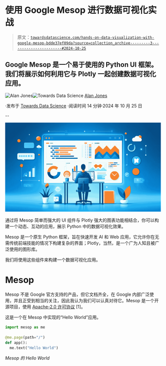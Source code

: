 # 使用 Google Mesop 进行数据可视化实战

> 原文：[`towardsdatascience.com/hands-on-data-visualization-with-google-mesop-bdde37ef09da?source=collection_archive---------3-----------------------#2024-10-25`](https://towardsdatascience.com/hands-on-data-visualization-with-google-mesop-bdde37ef09da?source=collection_archive---------3-----------------------#2024-10-25)

## Google Mesop 是一个易于使用的 Python UI 框架。我们将展示如何利用它与 Plotly 一起创建数据可视化应用。

[](https://medium.com/@alan-jones?source=post_page---byline--bdde37ef09da--------------------------------)![Alan Jones](https://medium.com/@alan-jones?source=post_page---byline--bdde37ef09da--------------------------------)[](https://towardsdatascience.com/?source=post_page---byline--bdde37ef09da--------------------------------)![Towards Data Science](https://towardsdatascience.com/?source=post_page---byline--bdde37ef09da--------------------------------) [Alan Jones](https://medium.com/@alan-jones?source=post_page---byline--bdde37ef09da--------------------------------)

·发布于 [Towards Data Science](https://towardsdatascience.com/?source=post_page---byline--bdde37ef09da--------------------------------) ·阅读时间 14 分钟·2024 年 10 月 25 日

--

![](img/35a7dcaa2a796ad221be57015f05f045.png)

通过将 Mesop 简单而强大的 UI 组件与 Plotly 强大的图表功能相结合，你可以构建一个动态、互动的应用，展示 Python 中的数据可视化效果。

Mesop 是一个原生 Python 框架，旨在快速开发 AI 和 Web 应用，它允许你在无需传统前端技能的情况下构建复杂的界面；Plotly，当然，是一个广为人知且被广泛使用的图形库。

我们将使用这些组件来构建一个数据可视化应用。

# Mesop

Mesop 不是 Google 官方支持的产品，但它文档齐全，在 Google 内部广泛使用，并且正受到相当的关注，因此我认为我们可以认真对待它。Mesop 是一个开源项目，使用 [Apache-2.0 许可协议](https://github.com/google/mesop#Apache-2.0-1-ov-file) [1]。

这是一个在 Mesop 中实现的“Hello World”应用。

```py
import mesop as me

@me.page(path="/")
def app():
  me.text("Hello World")
```

*Mesop 的 Hello World*
